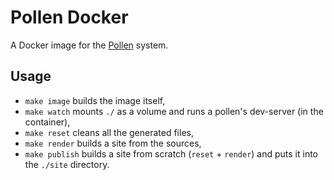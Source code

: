 # Pollen Docker

A Docker image for the [Pollen](https://docs.racket-lang.org/pollen/index.html) system.

## Usage

- `make image` builds the image itself,
- `make watch` mounts `./` as a volume and runs a pollen's dev-server (in the container),
- `make reset` cleans all the generated files,
- `make render` builds a site from the sources,
- `make publish` builds a site from scratch (`reset` + `render`) and puts it into the `./site` directory.
